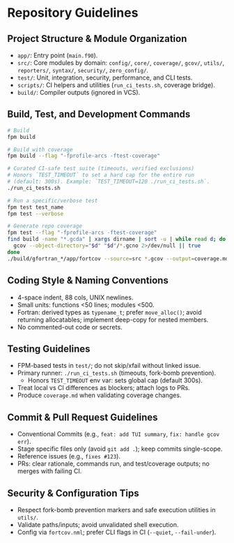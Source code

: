# Repository Guidelines

## Project Structure & Module Organization
- `app/`: Entry point (`main.f90`).
- `src/`: Core modules by domain: `config/`, `core/`, `coverage/`, `gcov/`,
  `utils/`, `reporters/`, `syntax/`, `security/`, `zero_config/`.
- `test/`: Unit, integration, security, performance, and CLI tests.
- `scripts/`: CI helpers and utilities (`run_ci_tests.sh`, coverage bridge).
- `build/`: Compiler outputs (ignored in VCS).

## Build, Test, and Development Commands
```bash
# Build
fpm build

# Build with coverage
fpm build --flag "-fprofile-arcs -ftest-coverage"

# Curated CI-safe test suite (timeouts, verified exclusions)
# Honors `TEST_TIMEOUT` to set a hard cap for the entire run
# (default: 300s). Example: `TEST_TIMEOUT=120 ./run_ci_tests.sh`.
./run_ci_tests.sh

# Run a specific/verbose test
fpm test test_name
fpm test --verbose

# Generate repo coverage
fpm test --flag "-fprofile-arcs -ftest-coverage"
find build -name "*.gcda" | xargs dirname | sort -u | while read d; do
  gcov --object-directory="$d" "$d"/*.gcno 2>/dev/null || true
done
./build/gfortran_*/app/fortcov --source=src *.gcov --output=coverage.md
```

## Coding Style & Naming Conventions
- 4-space indent, 88 cols, UNIX newlines.
- Small units: functions <50 lines; modules <500.
- Fortran: derived types as `typename_t`; prefer `move_alloc()`; avoid returning
  allocatables; implement deep-copy for nested members.
- No commented-out code or secrets.

## Testing Guidelines
- FPM-based tests in `test/`; do not skip/xfail without linked issue.
- Primary runner: `./run_ci_tests.sh` (timeouts, fork-bomb prevention).
  - Honors `TEST_TIMEOUT` env var: sets global cap (default 300s).
- Treat local vs CI differences as blockers; attach logs to PRs.
- Produce `coverage.md` when validating coverage changes.

## Commit & Pull Request Guidelines
- Conventional Commits (e.g., `feat: add TUI summary`, `fix: handle gcov err`).
- Stage specific files only (avoid `git add .`); keep commits single-scope.
- Reference issues (e.g., `fixes #123`).
- PRs: clear rationale, commands run, and test/coverage outputs; no merges with
  failing CI.

## Security & Configuration Tips
- Respect fork-bomb prevention markers and safe execution utilities in `utils/`.
- Validate paths/inputs; avoid unvalidated shell execution.
- Config via `fortcov.nml`; prefer CLI flags in CI (`--quiet`, `--fail-under`).
